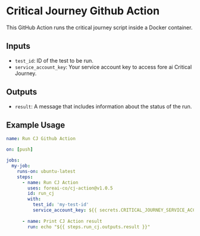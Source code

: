 # Critical Journey Github Action

This GitHub Action runs the critical journey script inside a Docker container.

## Inputs

- `test_id`: ID of the test to be run.
- `service_account_key`: Your service account key to access fore ai Critical Journey.

## Outputs

- `result`: A message that includes information about the status of the run.

## Example Usage

```yaml
name: Run CJ Github Action

on: [push]

jobs:
  my-job:
    runs-on: ubuntu-latest
    steps:
      - name: Run CJ Action
        uses: foreai-co/cj-action@v1.0.5
        id: run_cj
        with:
          test_id: 'my-test-id'
          service_account_key: ${{ secrets.CRITICAL_JOURNEY_SERVICE_ACCOUNT_KEY }}
      
      - name: Print CJ Action result
        run: echo "${{ steps.run_cj.outputs.result }}"
```

